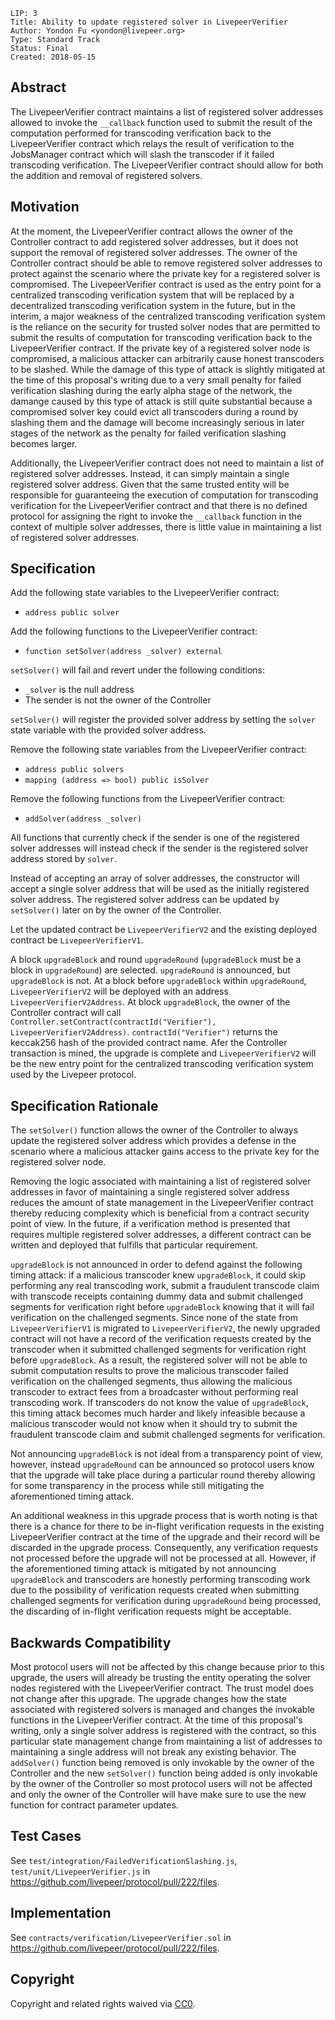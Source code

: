     LIP: 3
    Title: Ability to update registered solver in LivepeerVerifier
    Author: Yondon Fu <yondon@livepeer.org>
    Type: Standard Track
    Status: Final 
    Created: 2018-05-15

## Abstract

The LivepeerVerifier contract maintains a list of registered solver addresses allowed to invoke the `__callback` function used to submit the result 
of the computation performed for transcoding verification back to the LivepeerVerifier contract which relays the result of verification to the JobsManager 
contract which will slash the transcoder if it failed transcoding verification. The LivepeerVerifier contract should allow for both the addition and removal of registered solvers.

## Motivation

At the moment, the LivepeerVerifier contract allows the owner of the Controller contract to add registered solver addresses, but it does not support the removal of registered solver addresses. The owner of the Controller contract should be able to remove registered solver addresses to protect against the scenario where the private key for a registered solver is compromised. The LivepeerVerifier contract is used as the entry point for a centralized transcoding verification system that will be replaced by a decentralized transcoding verification system in the future, but in the interim, a major weakness of the centralized transcoding verification system is the reliance on the security for trusted solver nodes that are permitted to submit the results of computation for transcoding verification back to the LivepeerVerifier contract. If the private key of a registered solver node is compromised, a malicious attacker can arbitrarily cause honest transcoders to be slashed. While the damage of this type of attack is slightly mitigated at the time of this proposal's writing due to a very small penalty for failed verification slashing during the early alpha stage of the network, the damange caused by this type of attack is still quite substantial because a compromised solver key could evict all transcoders during a round by slashing them and the damage will become increasingly serious in later stages of the network as the penalty for failed verification slashing becomes larger.

Additionally, the LivepeerVerifier contract does not need to maintain a list of registered solver addresses. Instead, it can simply maintain a single registered solver address. Given that the same trusted entity will be responsible for guaranteeing the execution of computation for transcoding verification for the LivepeerVerifier contract and that there is no defined protocol for assigning the right to invoke the `__callback` function in the context of multiple solver addresses, there is little value in maintaining a list of registered solver addresses. 

## Specification

Add the following state variables to the LivepeerVerifier contract:
- `address public solver`

Add the following functions to the LivepeerVerifier contract:
- `function setSolver(address _solver) external` 

`setSolver()` will fail and revert under the following conditions:
- `_solver` is the null address
- The sender is not the owner of the Controller

`setSolver()` will register the provided solver address by setting the `solver` state variable with the provided solver address.

Remove the following state variables from the LivepeerVerifier contract:
- `address public solvers`
- `mapping (address => bool) public isSolver`   

Remove the following functions from the LivepeerVerifier contract: 
- `addSolver(address _solver)`

All functions that currently check if the sender is one of the registered solver addresses will instead check if the sender is the registered solver address stored by `solver`.

Instead of accepting an array of solver addresses, the constructor will accept a single solver address that will be used as the initially registered solver address. The registered solver address can be updated by `setSolver()` later on by the owner of the Controller.

Let the updated contract be `LivepeerVerifierV2` and the existing deployed contract be `LivepeerVerifierV1`.

A block `upgradeBlock` and round `upgradeRound` (`upgradeBlock` must be a block in `upgradeRound`) are selected. `upgradeRound` is announced, but `upgradeBlock` is not. At a block before `upgradeBlock` within `upgradeRound`, `LivepeerVerifierV2` will be deployed with an address `LivepeerVerifierV2Address`. At block `upgradeBlock`, the owner of the Controller contract will call `Controller.setContract(contractId("Verifier"), LivepeerVerifierV2Address)`. `contractId("Verifier")` returns the keccak256 hash of the provided contract name. Afer the Controller transaction is mined, the upgrade is complete and `LivepeerVerifierV2` will be the new entry point for the centralized transcoding verification system used by the Livepeer protocol. 

## Specification Rationale

The `setSolver()` function allows the owner of the Controller to always update the registered solver address which provides a defense in the scenario where a malicious attacker gains access to the private key for the registered solver node.

Removing the logic associated with maintaining a list of registered solver addresses in favor of maintaining a single registered solver address reduces the amount of state management in the LivepeerVerifier contract thereby reducing complexity which is beneficial from a contract security point of view. In the future, if a verification method is presented that requires multiple registered solver addresses, a different contract can be written and deployed that fulfills that particular requirement.

`upgradeBlock` is not announced in order to defend against the following timing attack: if a malicious transcoder knew `upgradeBlock`, it could skip performing any real transcoding work, submit a fraudulent transcode claim with transcode receipts containing dummy data and submit challenged segments for verification right before `upgradeBlock` knowing that it will fail verification on the challenged segments. Since none of the state from `LivepeerVerifierV1` is migrated to `LivepeerVerifierV2`, the newly upgraded contract will not have a record of the verification requests created by the transcoder when it submitted challenged segments for verification right before `upgradeBlock`. As a result, the registered solver will not be able to submit computation results to prove the malicious transcoder failed verification on the challenged segments, thus allowing the malicious transcoder to extract fees from a broadcaster without performing real transcoding work. If transcoders do not know the value of `upgradeBlock`, this timing attack becomes much harder and likely infeasible because a malicious transcoder would not know when it should try to submit the fraudulent transcode claim and submit challenged segments for verification. 

Not announcing `upgradeBlock` is not ideal from a transparency point of view, however, instead `upgradeRound` can be announced so protocol users know that the upgrade will take place during a particular round thereby allowing for some transparency in the process while still mitigating the aforementioned timing attack.

An additional weakness in this upgrade process that is worth noting is that there is a chance for there to be in-flight verification requests in the existing LivepeerVerifier contract at the time of the upgrade and their record will be discarded in the upgrade process. Consequently, any verification requests not processed before the upgrade will not be processed at all. However, if the aforementioned timing attack is mitigated by not announcing `upgradeBlock` and transcoders are honestly performing transcoding work due to the possibility of verification requests created when submitting challenged segments for verification during `upgradeRound` being processed, the discarding of in-flight verification requests might be acceptable.

## Backwards Compatibility

Most protocol users will not be affected by this change because prior to this upgrade, the users will already be trusting the entity operating the solver nodes registered with the LivepeerVerifier contract. The trust model does not change after this upgrade. The upgrade changes how the state associated with registered solvers is managed and changes the invokable functions in the LivepeerVerifier contract. At the time of this proposal's writing, only a single solver address is registered with the contract, so this particular state management change from maintaining a list of addresses to maintaining a single address will not break any existing behavior. The `addSolver()` function being removed is only invokable by the owner of the Controller and the new `setSolver()` function being added is only invokable by the owner of the Controller so most protocol users will not be affected and only the owner of the Controller will have make sure to use the new function for contract parameter updates.

## Test Cases

See `test/integration/FailedVerificationSlashing.js`, `test/unit/LivepeerVerifier.js` in https://github.com/livepeer/protocol/pull/222/files.

## Implementation

See `contracts/verification/LivepeerVerifier.sol` in https://github.com/livepeer/protocol/pull/222/files.

## Copyright

Copyright and related rights waived via [CC0](https://creativecommons.org/publicdomain/zero/1.0/).
